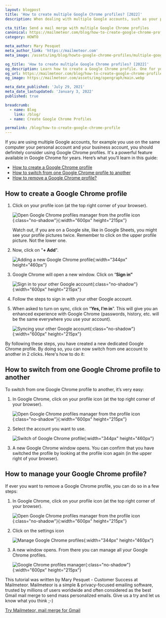 ```yaml
---
layout: blogpost
title: 'How to create multiple Google Chrome profiles? [2022]'
description: When dealing with multiple Google accounts, such as your personal acccount and your business account, you should definitely consider using Google Chrome profiles.

cta_title: Send a mail merge with multiple Google Chrome profiles
canonical: https://mailmeteor.com/blog/how-to-create-google-chrome-profile
category: HOWTO

meta_author: Mary Pesquet
meta_author_link: 'https://mailmeteor.com'
meta_image: /assets/img/blog/howto-google-chrome-profiles/multiple-google-chrome-profiles.png

og_title: 'How to create multiple Google Chrome profiles? [2022]'
og_description: Learn how to create a Google Chrome profile. One for your business, one for the family and one for your personal Google account. Learn also how to manage them all.
og_url: https://mailmeteor.com/blog/how-to-create-google-chrome-profile
og_image: https://mailmeteor.com/assets/img/opengraph/main.webp

meta_date_published: 'July 29, 2021'
meta_date_lastupdated: 'January 3, 2022'
published: true

breadcrumb:
  - name: Blog
    link: /blog/
  - name: Create Google Chrome Profiles

permalink: /blog/how-to-create-google-chrome-profile
---
```


If you are using multiple Google accounts, for example you use on the same computer your personal account and your business account, you should definitely consider using Google Chrome profiles. It's a powerful feature available in Google Chrome for years. Here’s what you’ll learn in this guide:

- [How to create a Google Chrome profile](#how-to-create-a-google-chrome-profile)
- [How to switch from one Google Chrome profile to another](#how-to-switch-from-one-google-chrome-profile-to-another)
- [How to remove a Google Chrome profile?](#how-to-manage-your-google-chrome-profile)

## How to create a Google Chrome profile

1.  Click on your profile icon (at the top right corner of your browser).

    ![Open Google Chrome profiles manager from the profile icon](/assets/img/blog/howto-google-chrome-profiles/open-google-chrome-profiles.png){:class="no-shadow"}{:width="600px" height="215px"}

    Watch out, if you are on a Google site, like in Google Sheets, you might see your profile pictures twice. Remember to click on the upper profile picture. Not the lower one.

2.  Now, click on "**+ Add**".

    ![Adding a new Google Chrome profile](/assets/img/blog/howto-google-chrome-profiles/add-google-chrome-profile.png){:width="344px" height="460px"}

3.  Google Chrome will open a new window. Click on “**Sign in”**

    ![Sign in to your other Google account](/assets/img/blog/howto-google-chrome-profiles/adding-new-google-chrome-profile.png){:class="no-shadow"}{:width="600px" height="215px"}

4.  Follow the steps to sign in with your other Google account.

5.  When asked to turn on sync, click on “**Yes, I’m in**”. This will give you an enhanced experience with Google Chrome (passwords, history, etc. will be the same everywhere you use your account).

    ![Syncing your other Google account](/assets/img/blog/howto-google-chrome-profiles/syncing-new-google-chrome-profile.png){:class="no-shadow"}{:width="600px" height="215px"}

By following these steps, you have created a new dedicated Google Chrome profile. By doing so, you can now switch from one account to another in 2 clicks. Here's how to do it:

## How to switch from one Google Chrome profile to another

To switch from one Google Chrome profile to another, it’s very easy:

1. In Google Chrome, click on your profile icon (at the top right corner of your browser).

   ![Open Google Chrome profiles manager from the profile icon](/assets/img/blog/howto-google-chrome-profiles/open-google-chrome-profiles.png){:class="no-shadow"}{:width="600px" height="215px"}

2. Select the account you want to use.

   ![Switch of Google Chrome profile](/assets/img/blog/howto-google-chrome-profiles/switch-google-chrome-profile.jpg){:width="344px" height="460px"}

3. A new Google Chrome window opens. You can confirm that you have switched the profile by looking at the profile icon again (in the upper right of your browser).

## How to manage your Google Chrome profile?

If ever you want to remove a Google Chrome profile, you can do so in a few steps:

1. In Google Chrome, click on your profile icon (at the top right corner of your browser).

   ![Open Google Chrome profiles manager from the profile icon](/assets/img/blog/howto-google-chrome-profiles/open-google-chrome-profiles.png){:class="no-shadow"}{:width="600px" height="215px"}

2. Click on the settings icon

   ![Manage Google Chrome profiles](/assets/img/blog/howto-google-chrome-profiles/manage-google-chrome-profiles.jpg){:width="344px" height="460px"}

3. A new window opens. From there you can manage all your Google Chrome profiles.

   ![Google Chrome profiles manager](/assets/img/blog/howto-google-chrome-profiles/google-chrome-profiles-manager.jpg){:class="no-shadow"}{:width="600px" height="215px"}

<div class="blogpost-endnote">
   <p>This tutorial was written by Mary Pesquet - Customer Success at Mailmeteor. Mailmeteor is a simple & privacy-focused emailing software, trusted by millions of users worldwide and often considered as the best Gmail mail merge to send mass personalized emails. Give us a try and let us know what you think ;-)</p>

  <p><a href="https://mailmeteor.com" class="font-weight-bold">Try Mailmeteor, mail merge for Gmail</a></p>
</div>
